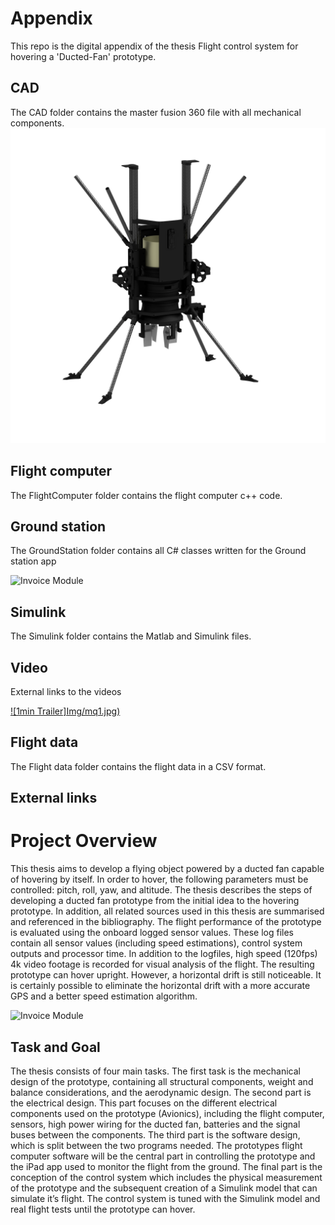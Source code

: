 # Appendix
This repo is the digital appendix of the thesis Flight control system for hovering a 'Ducted-Fan' prototype.

## CAD
The CAD folder contains the master fusion 360 file with all mechanical components.
![Invoice Module](Img/DroneImg.png)

## Flight computer
The FlightComputer folder contains the flight computer c++ code. 

## Ground station
The GroundStation folder contains all C# classes written for the Ground station app

![Invoice Module](Img/iPadApp.jpg)
## Simulink
The Simulink folder contains the Matlab and Simulink files.

## Video
External links to the videos

[![1min Trailer]Img/mq1.jpg)](https://youtu.be/vIfVS0Zq51c "1min Trailer - Click to Watch!")

## Flight data
The Flight data folder contains the flight data in a CSV format.

## External links

# Project Overview
This thesis aims to develop a flying object powered by a ducted fan
capable of hovering by itself. In order to hover, the following parameters 
must be controlled: pitch, roll, yaw, and altitude. The thesis describes
the steps of developing a ducted fan prototype from the initial idea to 
the hovering prototype. In addition, all related sources used in this thesis
are summarised and referenced in the bibliography. The flight performance of
the prototype is evaluated using the onboard logged sensor values. These log
files contain all sensor values (including speed estimations), control system
outputs and processor time. In addition to the logfiles, high speed (120fps) 4k
video footage is recorded for visual analysis of the flight. The resulting prototype 
can hover upright. However, a horizontal drift is still noticeable. It is certainly 
possible to eliminate the horizontal drift with a more accurate GPS and a better speed
estimation algorithm.


![Invoice Module](Img/PrototypSnow.jpg)

## Task and Goal
The thesis consists of four main tasks. The first task is the mechanical design of the prototype, containing all structural components, weight and balance considerations, and the aerodynamic design. 
The second part is the electrical design. This part focuses on the different electrical components used on the prototype (Avionics), including the flight computer, sensors, high power wiring for the ducted fan, batteries and the signal buses between the components. 
The third part is the software design, which is split between the two programs needed. The prototypes flight computer software will be the central part in controlling the prototype and the iPad app used to monitor the flight from the ground. 
The final part is the conception of the control system which includes the physical measurement of the prototype and the subsequent creation of a Simulink model that can simulate it’s flight. The control system is tuned with the Simulink model and real flight tests until the prototype can hover.
